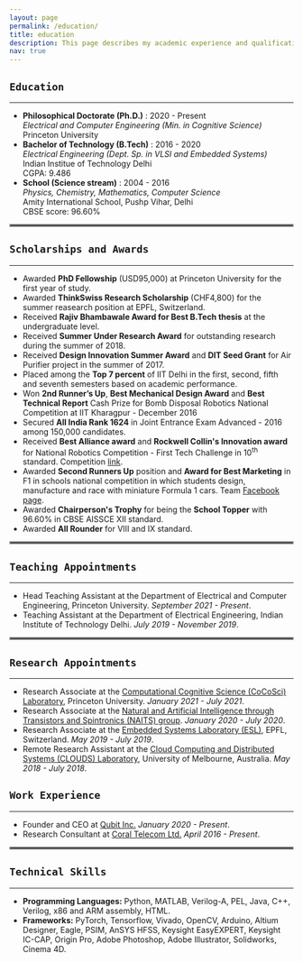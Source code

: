 ```yaml
---
layout: page
permalink: /education/
title: education
description: This page describes my academic experience and qualifications.
nav: true
---
```


## `Education`
***

* **Philosophical Doctorate (Ph.D.)** : 2020 - Present <br>
	*Electrical and Computer Engineering (Min. in Cognitive Science)* <br>
	Princeton University
* **Bachelor of Technology (B.Tech)** : 2016 - 2020 <br>
	*Electrical Engineering (Dept. Sp. in VLSI and Embedded Systems)* <br>
	Indian Institue of Technology Delhi <br>
	CGPA: 9.486
* **School (Science stream)** : 2004 - 2016 <br>
	*Physics, Chemistry, Mathematics, Computer Science* <br>
	Amity International School, Pushp Vihar, Delhi <br>
	CBSE score: 96.60%


<hr style="border:2px solid gray">

## `Scholarships and Awards`
***

* Awarded **PhD Fellowship** (USD95,000) at Princeton University for the first year of study.
* Awarded **ThinkSwiss Research Scholarship** (CHF4,800) for the summer reasearch position at EPFL, Switzerland.
* Received **Rajiv Bhambawale Award for Best B.Tech thesis** at the undergraduate level.
* Received **Summer Under Research Award** for outstanding research during the summer of 2018.
* Received **Design Innovation Summer Award** and **DIT Seed Grant** for Air Purifier project in the summer of 2017.
* Placed among the **Top 7 percent** of IIT Delhi in the first, second, fifth and seventh semesters based on academic performance.
* Won **2nd Runner’s Up**, **Best Mechanical Design Award** and **Best Technical Report** Cash Prize for Bomb Disposal Robotics National Competition at IIT Kharagpur - December 2016
* Secured **All India Rank 1624** in Joint Entrance Exam Advanced - 2016 among 150,000 candidates.
* Received **Best Alliance award** and **Rockwell Collin's Innovation award** for National Robotics Competition - First Tech Challenge in 10<sup>th</sup> standard. Competition [link](https://www.firstinspires.org/robotics/ftc).
* Awarded **Second Runners Up** position and **Award for Best Marketing** in F1 in schools national competition in which students design, manufacture and race with miniature Formula 1 cars. Team [Facebook page](https://www.facebook.com/iotans). 
* Awarded **Chairperson's Trophy** for being the **School Topper** with 96.60\% in CBSE AISSCE XII standard.
* Awarded **All Rounder** for VIII and IX standard.

<hr style="border:2px solid gray">

## `Teaching Appointments`
***

* Head Teaching Assistant at the Department of Electrical and Computer Engineering, Princeton University. *September 2021 - Present*.
* Teaching Assistant at the Department of Electrical Engineering, Indian Institute of Technology Delhi. *July 2019 - November 2019*.

<hr style="border:2px solid gray">

## `Research Appointments`
***

* Research Associate at the [Computational Cognitive Science (CoCoSci) Laboratory](https://cocosci.princeton.edu/index.php), Princeton University. *January 2021 - July 2021*.
* Research Associate at the [Natural and Artificial Intelligence through Transistors and Spintronics (NAITS) group](https://web.iitd.ac.in/~debanjan/). *January 2020 - July 2020*.
* Research Associate at the [Embedded Systems Laboratory (ESL)](https://www.epfl.ch/labs/esl/), EPFL, Switzerland. *May 2019 - July 2019*.
* Remote Research Assistant at the [Cloud Computing and Distributed Systems (CLOUDS) Laboratory](http://www.cloudbus.org/), University of Melbourne, Australia. *May 2018 - July 2018*.

## `Work Experience`
***

* Founder and CEO at [Qubit Inc.](https://www.qubitinc.in/) *January 2020 - Present*.
* Research Consultant at [Coral Telecom Ltd.](https://www.coraltele.com/) *April 2016 - Present*.

<hr style="border:2px solid gray">

## `Technical Skills`
***

* **Programming Languages:** Python, MATLAB, Verilog-A, PEL, Java, C++, Verilog, x86 and ARM assembly, HTML.
* **Frameworks:** PyTorch, Tensorflow, Vivado, OpenCV, Arduino, Altium Designer, Eagle, PSIM, AnSYS HFSS, Keysight EasyEXPERT, Keysight IC-CAP, Origin Pro, Adobe Photoshop, Adobe Illustrator, Solidworks, Cinema 4D.